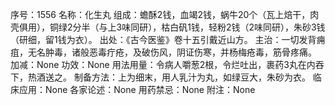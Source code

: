 序号：1556
名称：化生丸
组成：蟾酥2钱，血竭2钱，蜗牛20个（瓦上焙干，肉壳俱用），铜绿2分半（与上3味同研），枯白矾1钱，轻粉2钱（2味同研），朱砂3钱（研细，留1钱为衣）。
出处：《古今医鉴》卷十五引戴近山方。
主治：一切发背痈疽，无名肿毒，诸般恶毒疔疮，及破伤风，阴证伤寒，并杨梅疮毒，筋骨疼痛。
加减：None
功效：None
用法用量：令病人嚼葱2根，令烂吐出，裹药3丸在内吞下，热酒送之。
制备方法：上为细末，用人乳汁为丸，如绿豆大，朱砂为衣。
临床应用：None
各家论述：None
用药禁忌：None
附注：None
